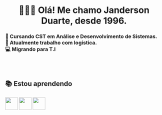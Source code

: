 <h1 align="center">👨🏻‍💻 Olá! Me chamo Janderson Duarte, desde 1996.</h1>
<h3>📖 Cursando CST em Análise e Desenvolvimento de Sistemas. <br>
🧰 Atualmente trabalho com logística. <br>
💻 Migrando para T.I</h3>
<br><br>
<h2>📚 Estou aprendendo</h2>
<h3><img src="https://cdn.jsdelivr.net/gh/devicons/devicon@latest/icons/python/python-original.svg" width="40" height="40"/> <img src="https://cdn.jsdelivr.net/gh/devicons/devicon@latest/icons/java/java-original.svg" width="40" height="40"/> <img src="https://cdn.jsdelivr.net/gh/devicons/devicon/icons/linux/linux-original.svg" width="40" height="40"/></h3>
